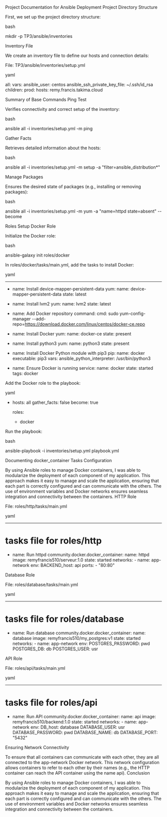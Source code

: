 Project Documentation for Ansible Deployment
Project Directory Structure

First, we set up the project directory structure:

bash

mkdir -p TP3/ansible/inventories

Inventory File

We create an inventory file to define our hosts and connection details:

File: TP3/ansible/inventories/setup.yml

yaml

all:
  vars:
    ansible_user: centos
    ansible_ssh_private_key_file: ~/.ssh/id_rsa
  children:
    prod:
      hosts: remy.francis.takima.cloud

Summary of Base Commands
Ping Test

Verifies connectivity and correct setup of the inventory:

bash

ansible all -i inventories/setup.yml -m ping

Gather Facts

Retrieves detailed information about the hosts:

bash

ansible all -i inventories/setup.yml -m setup -a "filter=ansible_distribution*"

Manage Packages

Ensures the desired state of packages (e.g., installing or removing packages):

bash

ansible all -i inventories/setup.yml -m yum -a "name=httpd state=absent" --become

Roles Setup
Docker Role

Initialize the Docker role:

bash

ansible-galaxy init roles/docker

In roles/docker/tasks/main.yml, add the tasks to install Docker:

yaml

---
- name: Install device-mapper-persistent-data
  yum:
    name: device-mapper-persistent-data
    state: latest

- name: Install lvm2
  yum:
    name: lvm2
    state: latest

- name: Add Docker repository
  command:
    cmd: sudo yum-config-manager --add-repo=https://download.docker.com/linux/centos/docker-ce.repo

- name: Install Docker
  yum:
    name: docker-ce
    state: present

- name: Install python3
  yum:
    name: python3
    state: present

- name: Install Docker Python module with pip3
  pip:
    name: docker
    executable: pip3
  vars:
    ansible_python_interpreter: /usr/bin/python3

- name: Ensure Docker is running
  service:
    name: docker
    state: started
  tags: docker

Add the Docker role to the playbook:

yaml

- hosts: all
  gather_facts: false
  become: true

  roles:
    - docker

Run the playbook:

bash

ansible-playbook -i inventories/setup.yml playbook.yml

Documenting docker_container Tasks Configuration

By using Ansible roles to manage Docker containers, I was able to modularize the deployment of each component of my application. This approach makes it easy to manage and scale the application, ensuring that each part is correctly configured and can communicate with the others. The use of environment variables and Docker networks ensures seamless integration and connectivity between the containers.
HTTP Role

File: roles/http/tasks/main.yml

yaml

---
# tasks file for roles/http
- name: Run httpd
  community.docker.docker_container:
    name: httpd
    image: remyfrancis510/serveur:1.0
    state: started
    networks:
      - name: app-network
    env:
      BACKEND_host: api
    ports:
      - "80:80"

Database Role

File: roles/database/tasks/main.yml

yaml

---
# tasks file for roles/database
- name: Run database
  community.docker.docker_container:
    name: database
    image: remyfrancis510/my_postgres:v1
    state: started
    networks:
      - name: app-network
    env:
      POSTGRES_PASSWORD: pwd
      POSTGRES_DB: db
      POSTGRES_USER: usr

API Role

File: roles/api/tasks/main.yml

yaml

---
# tasks file for roles/api
- name: Run API
  community.docker.docker_container:
    name: api
    image: remyfrancis510/backend:1.0
    state: started
    networks:
      - name: app-network
    env:
      DB_host: database
      DATABASE_USER: usr
      DATABASE_PASSWORD: pwd
      DATABASE_NAME: db
      DATABASE_PORT: "5432"

Ensuring Network Connectivity

To ensure that all containers can communicate with each other, they are all connected to the app-network Docker network. This network configuration allows containers to refer to each other by their names (e.g., the HTTP container can reach the API container using the name api).
Conclusion

By using Ansible roles to manage Docker containers, I was able to modularize the deployment of each component of my application. This approach makes it easy to manage and scale the application, ensuring that each part is correctly configured and can communicate with the others. The use of environment variables and Docker networks ensures seamless integration and connectivity between the containers.